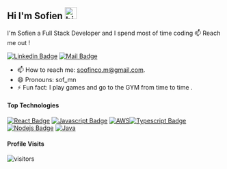 ## Hi I'm Sofien <img src="https://user-images.githubusercontent.com/1303154/88677602-1635ba80-d120-11ea-84d8-d263ba5fc3c0.gif" width="28px" height="28px" alt="hi">

I'm Sofien a Full Stack Developer and I spend most of time coding 
:mailbox: Reach me out !

 [![Linkedin Badge](https://img.shields.io/badge/-sof_mn-0e76a8?style=flat&labelColor=0e76a8&logo=linkedin&logoColor=white)](https://www.linkedin.com/in/sofmn/) [![Mail Badge](https://img.shields.io/badge/-sof_mn-c0392b?style=flat&labelColor=c0392b&logo=gmail&logoColor=white)](mailto:soofinco.m@gmail.com)

<!-- TODO: Add last video link -->

- 📫 How to reach me: soofinco.m@gmail.com.
- 😄 Pronouns: sof_mn
- ⚡ Fun fact: I play games and go to the GYM from time to time
.

#### Top Technologies

<!-- TODO: Make technologies links takes you to repositories -->

[![React Badge](https://img.shields.io/badge/-React-61DBFB?style=for-the-badge&labelColor=black&logo=react&logoColor=61DBFB)](#) [![Javascript Badge](https://img.shields.io/badge/-Javascript-F0DB4F?style=for-the-badge&labelColor=black&logo=javascript&logoColor=F0DB4F)](#) [![AWS](https://img.shields.io/badge/AWS-%23FF9900.svg?style=for-the-badge&logo=amazon-aws&logoColor=white)](#)[![Typescript Badge](https://img.shields.io/badge/-Typescript-007acc?style=for-the-badge&labelColor=black&logo=typescript&logoColor=007acc)](#) [![Nodejs Badge](https://img.shields.io/badge/-Nodejs-3C873A?style=for-the-badge&labelColor=black&logo=node.js&logoColor=3C873A)](#)
[![Java](https://img.shields.io/badge/java-%23ED8B00.svg?style=for-the-badge&logo=java&logoColor=white)](#)







#### Profile Visits 

![visitors](https://visitor-badge.glitch.me/badge?page_id=S00F.S00F)


